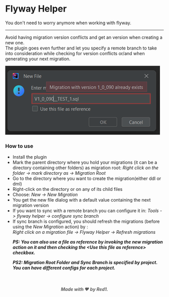 <h1 style="display: flex">Flyway Helper</h1> 
You don't need to worry anymore when working with flyway.

------------------
Avoid having migration version conflicts and get an <auto-calculated> version when creating a new one.\
The plugin goes even further and let you specify a remote branch to take into 
consideration while checking for version conflicts or/and when generating your 
<auto-calculated> next migration.

![img](flyway-helper-image.png)

### How to use
* Install the plugin 
* Mark the parent directory where you hold your migrations (it can be a directory containing other folders) as migration root:
<i>Right click on the folder -> mark directory as -> Migration Root</i>
* Go to the directory where you want to create the migration(either ddl or dml)
* Right-click on the directory or on any of its child files
* Choose: <i>New -> New Migration</i>
* You get the new file dialog with a default value containing the next migration version
* If you want to sync with a remote branch you can configure it in: <i>Tools -> flyway helper -> configure sync branch</i>
* If sync branch is configured, you should refresh the migrations (before using the <i>New Migration</i> action) by : \
<i>Right click on a migration file -> Flyway Helper -> Refresh migrations</i>
  <i><p><b>
    PS: You can also use a file as reference by invoking the new migration action on it and then checking the 
    \<Use this file as reference\> checkbox.
  </b></p></i>
  <i><p><b>
    PS2: Migration Root Folder and Sync Branch is specified by project. You can have different configs for each project.
  </b></p></i>

<br>
<h5 style="text-align:center;opacity: 70%">Made with ❤️ by Red1.</h5>